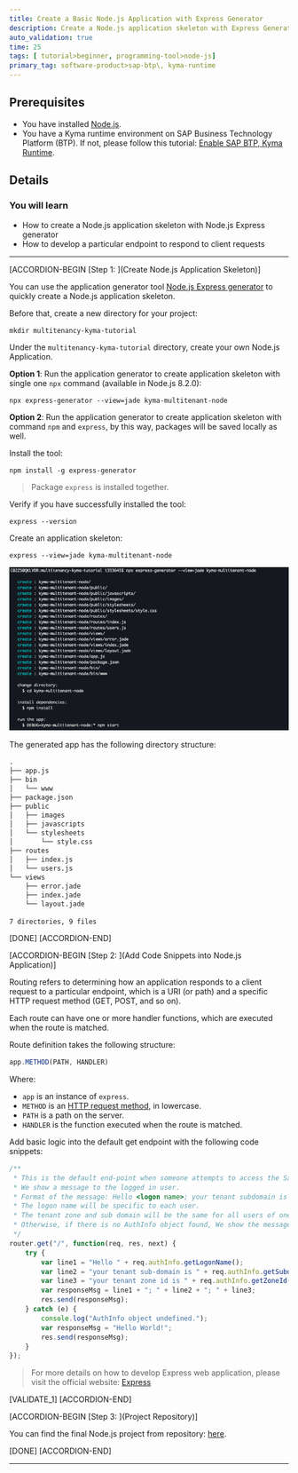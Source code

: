 ```yaml
---
title: Create a Basic Node.js Application with Express Generator
description: Create a Node.js application skeleton with Express Generator and add some snippets into the backend as a basic application.
auto_validation: true
time: 25
tags: [ tutorial>beginner, programming-tool>node-js]
primary_tag: software-product>sap-btp\, kyma-runtime
---
```


## Prerequisites
- You have installed [Node.js](https://nodejs.org/en/download/).
- You have a Kyma runtime environment on SAP Business Technology Platform (BTP). If not, please follow this tutorial: [Enable SAP BTP, Kyma Runtime](cp-kyma-getting-started).

## Details
### You will learn
- How to create a Node.js application skeleton with Node.js Express generator
- How to develop a particular endpoint to respond to client requests

---

[ACCORDION-BEGIN [Step 1: ](Create Node.js Application Skeleton)]

You can use the application generator tool [Node.js Express generator](https://expressjs.com/en/starter/generator.html) to quickly create a Node.js application skeleton.

Before that, create a new directory for your project:
```
mkdir multitenancy-kyma-tutorial
```

Under the `multitenancy-kyma-tutorial` directory, create your own Node.js Application.

**Option 1**: Run the application generator to create application skeleton with single one `npx` command (available in Node.js 8.2.0):
```
npx express-generator --view=jade kyma-multitenant-node
```

**Option 2**: Run the application generator to create application skeleton with command `npm` and `express`, by this way, packages will be saved locally as well.

Install the tool:

```
npm install -g express-generator
```

> Package `express` is installed together.

Verify if you have successfully installed the tool:

```
express --version
```

Create an application skeleton:

```
express --view=jade kyma-multitenant-node
```

![project-tree](project-tree.png)

The generated app has the following directory structure:

```
.
├── app.js
├── bin
│   └── www
├── package.json
├── public
│   ├── images
│   ├── javascripts
│   └── stylesheets
│       └── style.css
├── routes
│   ├── index.js
│   └── users.js
└── views
    ├── error.jade
    ├── index.jade
    └── layout.jade

7 directories, 9 files
```

[DONE]
[ACCORDION-END]


[ACCORDION-BEGIN [Step 2: ](Add Code Snippets into Node.js Application)]

Routing refers to determining how an application responds to a client request to a particular endpoint, which is a URI (or path) and a specific HTTP request method (GET, POST, and so on).

Each route can have one or more handler functions, which are executed when the route is matched.

Route definition takes the following structure:

```javascript
app.METHOD(PATH, HANDLER)
```

Where:

- `app` is an instance of `express`.
- `METHOD` is an [HTTP request method](https://en.wikipedia.org/wiki/Hypertext_Transfer_Protocol#Request_methods), in lowercase.
- `PATH` is a path on the server.
- `HANDLER` is the function executed when the route is matched.

Add basic logic into the default get endpoint with the following code snippets:

```javascript
/**
 * This is the default end-point when someone attempts to access the SaaS application.
 * We show a message to the logged in user.
 * Format of the message: Hello <logon name>; your tenant subdomain is <consumer sub-domain>; your tenant zone id is <consumer tenant id>
 * The logon name will be specific to each user.
 * The tenant zone and sub domain will be the same for all users of one consumer(tenant).
 * Otherwise, if there is no AuthInfo object found, We show the message "Hello World" to users.
 */
router.get("/", function(req, res, next) {
    try {
        var line1 = "Hello " + req.authInfo.getLogonName();
        var line2 = "your tenant sub-domain is " + req.authInfo.getSubdomain();
        var line3 = "your tenant zone id is " + req.authInfo.getZoneId();
        var responseMsg = line1 + "; " + line2 + "; " + line3;
        res.send(responseMsg);
    } catch (e) {
        console.log("AuthInfo object undefined.");
        var responseMsg = "Hello World!";
        res.send(responseMsg);
    }
});
```

>  For more details on how to develop Express web application, please visit the official website: [Express](https://expressjs.com/)

[VALIDATE_1]
[ACCORDION-END]

[ACCORDION-BEGIN [Step 3: ](Project Repository)]


You can find the final Node.js project from repository: [here](https://github.com/SAP-samples/btp-kyma-runtime-multitenancy-tutorial/tree/main/Mission:%20Develop%20a%20Node.js%20Application%20in%20the%20SAP%20BTP%20Kyma%20Runtime).



[DONE]
[ACCORDION-END]


---

